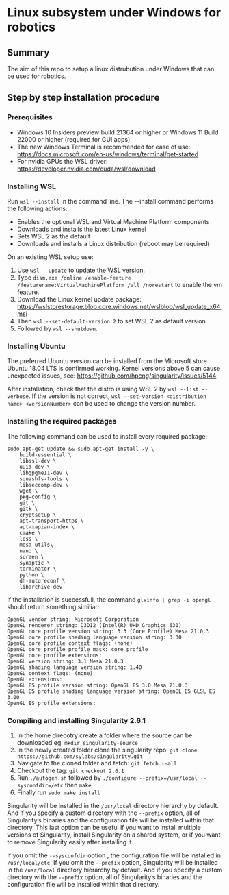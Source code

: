 # Linux subsystem under Windows for robotics
## Summary
The aim of this repo to setup a linux distrubution under Windows that can be used for robotics.

## Step by step installation procedure
### Prerequisites
* Windows 10 Insiders preview build 21364 or higher or Windows 11 Build 22000 or higher (required for GUI apps)
* The new Windows Terminal is recommended for ease of use: https://docs.microsoft.com/en-us/windows/terminal/get-started
* For nvidia GPUs the WSL driver: https://developer.nvidia.com/cuda/wsl/download

### Installing WSL
Run `wsl --install` in the command line. The --install command performs the following actions:
* Enables the optional WSL and Virtual Machine Platform components
* Downloads and installs the latest Linux kernel
* Sets WSL 2 as the default
* Downloads and installs a Linux distribution (reboot may be required)

On an existing WSL setup use: 
1. Use `wsl --update` to update the WSL version.
2. Type `dism.exe /online /enable-feature /featurename:VirtualMachinePlatform /all /norestart` to enable the vm feature.
3. Download the Linux kernel update package: https://wslstorestorage.blob.core.windows.net/wslblob/wsl_update_x64.msi
4. Then `wsl --set-default-version 2` to set WSL 2 as default version.
5. Followed by `wsl --shutdown`.

### Installing Ubuntu
The preferred Ubuntu version can be installed from the Microsoft store. Ubuntu 18.04 LTS is confirmed working. Kernel versions above 5 can cause unexpected issues, see: https://github.com/hpcng/singularity/issues/5144

After installation, check that the distro is using WSL 2 by `wsl --list --verbose`. If the version is not correct, `wsl --set-version <distribution name> <versionNumber>` can be used to change the version number.

### Installing the required packages
The following command can be used to install every required package:
```
sudo apt-get update && sudo apt-get install -y \
    build-essential \
    libssl-dev \
    uuid-dev \
    libgpgme11-dev \
    squashfs-tools \
    libseccomp-dev \
    wget \
    pkg-config \
    git \
    gitk \
    cryptsetup \
    apt-transport-https \
    apt-xapian-index \
    cmake \
    less \
    mesa-utils\
    nano \
    screen \
    synaptic \
    terminator \
    python \
    dh-autoreconf \
    libarchive-dev
```

If the installation is successfull, the command `glxinfo | grep -i opengl` should return something similiar:
```
OpenGL vendor string: Microsoft Corporation
OpenGL renderer string: D3D12 (Intel(R) UHD Graphics 630)
OpenGL core profile version string: 3.3 (Core Profile) Mesa 21.0.3
OpenGL core profile shading language version string: 3.30
OpenGL core profile context flags: (none)
OpenGL core profile profile mask: core profile
OpenGL core profile extensions:
OpenGL version string: 3.1 Mesa 21.0.3
OpenGL shading language version string: 1.40
OpenGL context flags: (none)
OpenGL extensions:
OpenGL ES profile version string: OpenGL ES 3.0 Mesa 21.0.3
OpenGL ES profile shading language version string: OpenGL ES GLSL ES 3.00
OpenGL ES profile extensions:
```

### Compiling and installing Singularity 2.6.1
1. In the home direcotry create a folder where the source can be downloaded eg: `mkdir singularity-source`
2. In the newly created folder clone the singularity repo: `git clone https://github.com/sylabs/singularity.git`
3. Navigate to the cloned folder and fetch: `git fetch --all`
4. Checkout the tag: `git checkout 2.6.1`
5. Run `./autogen.sh` followed by `./configure --prefix=/usr/local --sysconfdir=/etc` then `make`
6. Finally run `sudo make install`

Singularity will be installed in the `/usr/local` directory hierarchy by default. And if you specify a custom directory with the `--prefix` option, all of Singularity’s binaries and the configuration file will be installed within that directory. This last option can be useful if you want to install multiple versions of Singularity, install Singularity on a shared system, or if you want to remove Singularity easily after installing it.

If you omit the `--sysconfdir` option , the configuration file will be installed in `/usr/local/etc`. If you omit the `--prefix` option, Singularity will be installed in the `/usr/local` directory hierarchy by default. And if you specify a custom directory with the `--prefix` option, all of Singularity’s binaries and the configuration file will be installed within that directory.
